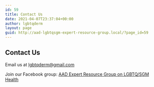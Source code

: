 ```yaml
---
id: 59
title: Contact Us
date: 2021-04-07T23:37:04+00:00
author: lgbtqderm
layout: page
guid: http://aad-lgbtqsgm-expert-resource-group.local/?page_id=59
---
```

## Contact Us

Email us at <a href="mailto:lgbtqderm@gmail.com" target="_blank" rel="noreferrer noopener"><span style="text-decoration: underline;">lgbtqderm@gmail.com</span></a>

Join our Facebook group: <a rel="noreferrer noopener" href="https://www.facebook.com/groups/155009285017185" data-type="URL" data-id="https://www.facebook.com/groups/155009285017185" target="_blank">AAD Expert Resource Group on LGBTQ/SGM Health</a>